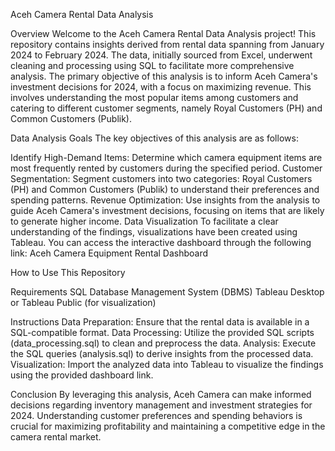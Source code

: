 Aceh Camera Rental Data Analysis

Overview
Welcome to the Aceh Camera Rental Data Analysis project! This repository contains insights derived from rental data spanning from January 2024 to February 2024. The data, initially sourced from Excel, underwent cleaning and processing using SQL to facilitate more comprehensive analysis. The primary objective of this analysis is to inform Aceh Camera's investment decisions for 2024, with a focus on maximizing revenue. This involves understanding the most popular items among customers and catering to different customer segments, namely Royal Customers (PH) and Common Customers (Publik).

Data Analysis Goals
The key objectives of this analysis are as follows:

Identify High-Demand Items: Determine which camera equipment items are most frequently rented by customers during the specified period.
Customer Segmentation: Segment customers into two categories: Royal Customers (PH) and Common Customers (Publik) to understand their preferences and spending patterns.
Revenue Optimization: Use insights from the analysis to guide Aceh Camera's investment decisions, focusing on items that are likely to generate higher income.
Data Visualization
To facilitate a clear understanding of the findings, visualizations have been created using Tableau. You can access the interactive dashboard through the following link: Aceh Camera Equipment Rental Dashboard

How to Use This Repository

Requirements
SQL Database Management System (DBMS)
Tableau Desktop or Tableau Public (for visualization)

Instructions
Data Preparation: Ensure that the rental data is available in a SQL-compatible format.
Data Processing: Utilize the provided SQL scripts (data_processing.sql) to clean and preprocess the data.
Analysis: Execute the SQL queries (analysis.sql) to derive insights from the processed data.
Visualization: Import the analyzed data into Tableau to visualize the findings using the provided dashboard link.

Conclusion
By leveraging this analysis, Aceh Camera can make informed decisions regarding inventory management and investment strategies for 2024. Understanding customer preferences and spending behaviors is crucial for maximizing profitability and maintaining a competitive edge in the camera rental market.
